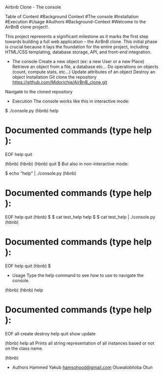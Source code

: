 Airbnb Clone - The console


Table of Content
#Background Context
#The console
#Installation
#Execution
#Usage
#Authors
#Background-Context
#Welcome to the AirBnB clone project!.

This project represents a significant milestone as it marks the first step towards building a full web application – the AirBnB clone. This initial phase is crucial because it lays the foundation for the entire project, including HTML/CSS templating, database storage, API, and front-end integration.

- The console
Create a new object (ex: a new User or a new Place)
Retrieve an object from a file, a database etc…
Do operations on objects (count, compute stats, etc…)
Update attributes of an object
Destroy an object
Installation
Git clone the repository https://github.com/Midorichie/AirBnB_clone.git

Navigate to the cloned repository

- Execution
The console works like this in interactive mode:

$ ./console.py
(hbnb) help

Documented commands (type help <topic>):
========================================
EOF  help  quit

(hbnb)
(hbnb)
(hbnb) quit
$
But also in non-interactive mode:

$ echo "help" | ./console.py
(hbnb)

Documented commands (type help <topic>):
========================================
EOF  help  quit
(hbnb)
$
$ cat test_help
help
$
$ cat test_help | ./console.py
(hbnb)

Documented commands (type help <topic>):
========================================
EOF  help  quit
(hbnb)
$
- Usage
Type the help command to see how to use to navigate the console.

(hbnb)
(hbnb) help

Documented commands (type help <topic>):
========================================
EOF  all  create  destroy  help  quit  show  update

(hbnb) help all
Prints all string representation of all instances based or not on the class name.

(hbnb)

- Authors
Hammed Yakub hamsohood@gmail.com
Oluwatobiloba Otun 
